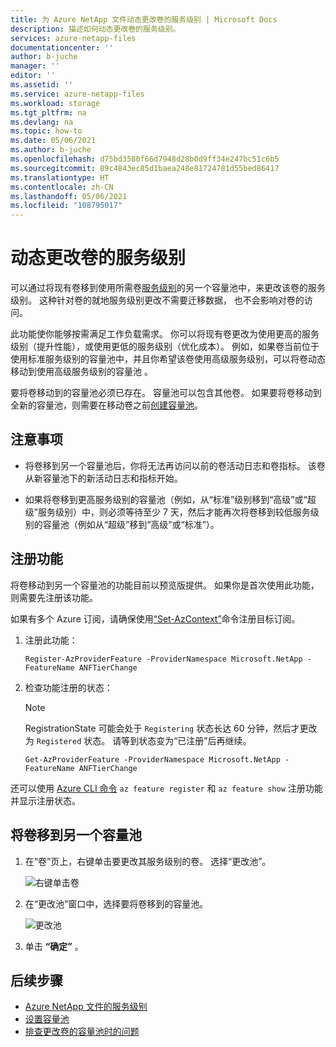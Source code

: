 ```yaml
---
title: 为 Azure NetApp 文件动态更改卷的服务级别 | Microsoft Docs
description: 描述如何动态更改卷的服务级别。
services: azure-netapp-files
documentationcenter: ''
author: b-juche
manager: ''
editor: ''
ms.assetid: ''
ms.service: azure-netapp-files
ms.workload: storage
ms.tgt_pltfrm: na
ms.devlang: na
ms.topic: how-to
ms.date: 05/06/2021
ms.author: b-juche
ms.openlocfilehash: d75bd3580f66d7948d28b0d9ff34e247bc51c6b5
ms.sourcegitcommit: 89c4843ec85d1baea248e81724781d55bed86417
ms.translationtype: HT
ms.contentlocale: zh-CN
ms.lasthandoff: 05/06/2021
ms.locfileid: "108795017"
---
```

# <a name="dynamically-change-the-service-level-of-a-volume"></a>动态更改卷的服务级别

可以通过将现有卷移到使用所需卷[服务级别](azure-netapp-files-service-levels.md)的另一个容量池中，来更改该卷的服务级别。 这种针对卷的就地服务级别更改不需要迁移数据， 也不会影响对卷的访问。  

此功能使你能够按需满足工作负载需求。  你可以将现有卷更改为使用更高的服务级别（提升性能），或使用更低的服务级别（优化成本）。 例如，如果卷当前位于使用标准服务级别的容量池中，并且你希望该卷使用高级服务级别，可以将卷动态移动到使用高级服务级别的容量池  。  

要将卷移动到的容量池必须已存在。 容量池可以包含其他卷。  如果要将卷移动到全新的容量池，则需要在移动卷之前[创建容量池](azure-netapp-files-set-up-capacity-pool.md)。  

## <a name="considerations"></a>注意事项

* 将卷移到另一个容量池后，你将无法再访问以前的卷活动日志和卷指标。 该卷从新容量池下的新活动日志和指标开始。

* 如果将卷移到更高服务级别的容量池（例如，从“标准”级别移到“高级”或“超级”服务级别）中，则必须等待至少 7 天，然后才能再次将卷移到较低服务级别的容量池（例如从“超级”移到“高级”或“标准”）。        

## <a name="register-the-feature"></a>注册功能

将卷移动到另一个容量池的功能目前以预览版提供。 如果你是首次使用此功能，则需要先注册该功能。

如果有多个 Azure 订阅，请确保使用[“Set-AzContext”](/powershell/module/az.accounts/set-azcontext)命令注册目标订阅。 <!-- GitHub #74191 --> 

1. 注册此功能： 

    ```azurepowershell-interactive
    Register-AzProviderFeature -ProviderNamespace Microsoft.NetApp -FeatureName ANFTierChange
    ```

2. 检查功能注册的状态： 

    > [!NOTE]
    > RegistrationState 可能会处于 `Registering` 状态长达 60 分钟，然后才更改为 `Registered` 状态。 请等到状态变为“已注册”后再继续。

    ```azurepowershell-interactive
    Get-AzProviderFeature -ProviderNamespace Microsoft.NetApp -FeatureName ANFTierChange
    ```
还可以使用 [Azure CLI 命令](/cli/azure/feature) `az feature register` 和 `az feature show` 注册功能并显示注册状态。 
 
## <a name="move-a-volume-to-another-capacity-pool"></a>将卷移到另一个容量池

1.  在“卷”页上，右键单击要更改其服务级别的卷。 选择“更改池”。

    ![右键单击卷](../media/azure-netapp-files/right-click-volume.png)

2. 在“更改池”窗口中，选择要将卷移到的容量池。 

    ![更改池](../media/azure-netapp-files/change-pool.png)

3.  单击 **“确定”** 。


## <a name="next-steps"></a>后续步骤  

* [Azure NetApp 文件的服务级别](azure-netapp-files-service-levels.md)
* [设置容量池](azure-netapp-files-set-up-capacity-pool.md)
* [排查更改卷的容量池时的问题](troubleshoot-capacity-pools.md#issues-when-changing-the-capacity-pool-of-a-volume)
